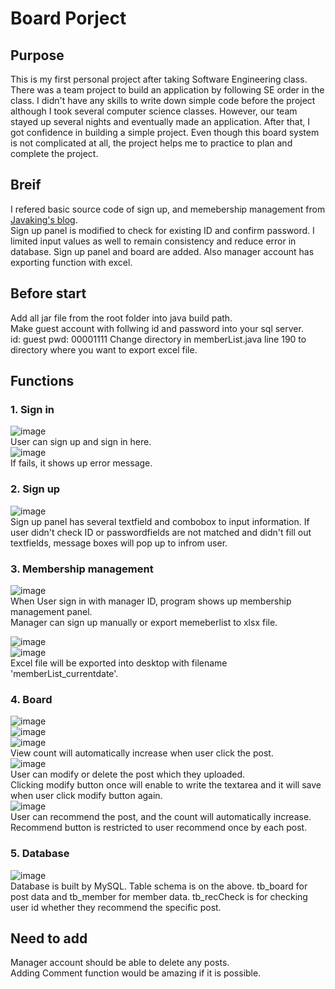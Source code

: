 # Board Porject
## Purpose  
This is my first personal project after taking Software Engineering class. There was a team project to build an application by following SE order in the class. I didn't have any skills to write down simple code before the project although I took several computer science classes. However, our team stayed up several nights and eventually made an application. After that, I got confidence in building a simple project. Even though this board system is not complicated at all, the project helps me to practice to plan and complete the project. 

## Breif  
I refered basic source code of sign up, and memebership management from [Javaking's blog](https://blog.naver.com/javaking75/140190272629).  
Sign up panel is modified to check for existing ID and confirm password. I limited input values as well to remain consistency and reduce error in database.
Sign up panel and board are added. Also manager account has exporting function with excel.

## Before start
Add all jar file from the root folder into java build path.  
Make guest account with follwing id and password into your sql server.  
id: guest
pwd: 00001111
Change directory in memberList.java line 190 to directory where you want to export excel file.

## Functions
### 1. **Sign in**   
![image](https://user-images.githubusercontent.com/36698150/50143180-4cc61500-02ef-11e9-873a-3068ac8ade9c.png)  
User can sign up and sign in here.  
![image](https://user-images.githubusercontent.com/36698150/50143259-872fb200-02ef-11e9-873f-13d1878d29c6.png)  
 If fails, it shows up error message.  
 
### 2. **Sign up**  
![image](https://user-images.githubusercontent.com/36698150/50143557-4dab7680-02f0-11e9-8ebb-8ee3754b9d84.png)  
Sign up panel has several textfield and combobox to input information. If user didn't check ID or passwordfields are not matched and didn't fill out textfields, message boxes will pop up to infrom user.

### 3. **Membership management**  
![image](https://user-images.githubusercontent.com/36698150/50143329-ad555200-02ef-11e9-8dbb-ebad9490d5c8.png)  
When User sign in with manager ID, program shows up membership management panel.  
Manager can sign up manually or export memeberlist to xlsx file.  

![image](https://user-images.githubusercontent.com/36698150/50143836-fce84d80-02f0-11e9-90ae-60f6668647b2.png)  
![image](https://user-images.githubusercontent.com/36698150/50143904-20ab9380-02f1-11e9-888c-dc2dc2b2b705.png)  
Excel file will be exported into desktop with filename 'memberList_currentdate'.  

### 4. **Board**  
![image](https://user-images.githubusercontent.com/36698150/50144073-99aaeb00-02f1-11e9-8e2e-038d4adce699.png)  
![image](https://user-images.githubusercontent.com/36698150/50144028-7da74980-02f1-11e9-8f1f-5a4525502efc.png)  
![image](https://user-images.githubusercontent.com/36698150/50144143-c65f0280-02f1-11e9-80d6-c4a78afe7dd5.png)  
View count will automatically increase when user click the post.  
![image](https://user-images.githubusercontent.com/36698150/50144394-7a608d80-02f2-11e9-8738-d14192bb4508.png)  
User can modify or delete the post which they uploaded.  
Clicking modify button once will enable to write the textarea and it will save when user click modify button again.  
![image](https://user-images.githubusercontent.com/36698150/50144896-9f093500-02f3-11e9-97df-e7a72f2d05b9.png)  
User can recommend the post, and the count will automatically increase. Recommend button is restricted to user recommend once by each post.  

### 5. **Database**  
![image](https://user-images.githubusercontent.com/36698150/50145097-176ff600-02f4-11e9-8b7d-30d93fc458f8.png)  
Database is built by MySQL. Table schema is on the above. tb_board for post data and tb_member for member data. tb_recCheck is for checking user id whether they recommend the specific post.

## Need to add
Manager account should be able to delete any posts.  
Adding Comment function would be amazing if it is possible.
